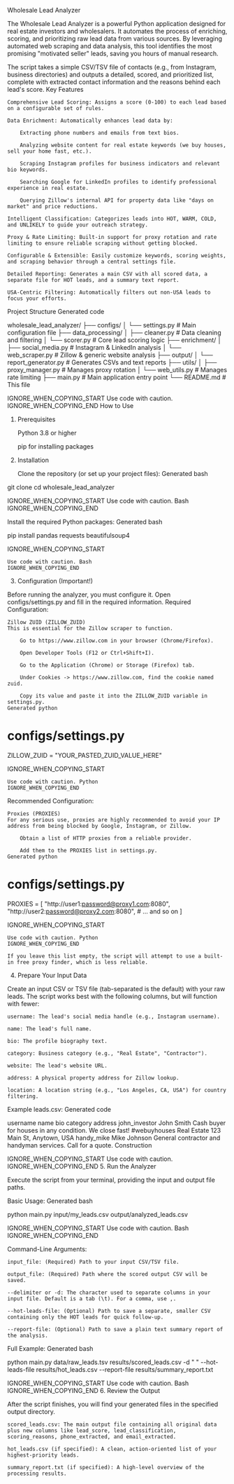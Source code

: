 Wholesale Lead Analyzer

The Wholesale Lead Analyzer is a powerful Python application designed for real estate investors and wholesalers. It automates the process of enriching, scoring, and prioritizing raw lead data from various sources. By leveraging automated web scraping and data analysis, this tool identifies the most promising "motivated seller" leads, saving you hours of manual research.

The script takes a simple CSV/TSV file of contacts (e.g., from Instagram, business directories) and outputs a detailed, scored, and prioritized list, complete with extracted contact information and the reasons behind each lead's score.
Key Features

    Comprehensive Lead Scoring: Assigns a score (0-100) to each lead based on a configurable set of rules.

    Data Enrichment: Automatically enhances lead data by:

        Extracting phone numbers and emails from text bios.

        Analyzing website content for real estate keywords (we buy houses, sell your home fast, etc.).

        Scraping Instagram profiles for business indicators and relevant bio keywords.

        Searching Google for LinkedIn profiles to identify professional experience in real estate.

        Querying Zillow's internal API for property data like "days on market" and price reductions.

    Intelligent Classification: Categorizes leads into HOT, WARM, COLD, and UNLIKELY to guide your outreach strategy.

    Proxy & Rate Limiting: Built-in support for proxy rotation and rate limiting to ensure reliable scraping without getting blocked.

    Configurable & Extensible: Easily customize keywords, scoring weights, and scraping behavior through a central settings file.

    Detailed Reporting: Generates a main CSV with all scored data, a separate file for HOT leads, and a summary text report.

    USA-Centric Filtering: Automatically filters out non-USA leads to focus your efforts.

Project Structure
Generated code

      
wholesale_lead_analyzer/
├── configs/
│   └── settings.py         # Main configuration file
├── data_processing/
│   ├── cleaner.py          # Data cleaning and filtering
│   └── scorer.py           # Core lead scoring logic
├── enrichment/
│   ├── social_media.py     # Instagram & LinkedIn analysis
│   └── web_scraper.py      # Zillow & generic website analysis
├── output/
│   └── report_generator.py # Generates CSVs and text reports
├── utils/
│   ├── proxy_manager.py    # Manages proxy rotation
│   └── web_utils.py        # Manages rate limiting
├── main.py                 # Main application entry point
└── README.md               # This file

    

IGNORE_WHEN_COPYING_START
Use code with caution.
IGNORE_WHEN_COPYING_END
How to Use
1. Prerequisites

    Python 3.8 or higher

    pip for installing packages

2. Installation

    Clone the repository (or set up your project files):
    Generated bash

      
git clone <your-repo-url>
cd wholesale_lead_analyzer

    

IGNORE_WHEN_COPYING_START
Use code with caution. Bash
IGNORE_WHEN_COPYING_END

Install the required Python packages:
Generated bash

      
pip install pandas requests beautifulsoup4

    

IGNORE_WHEN_COPYING_START

    Use code with caution. Bash
    IGNORE_WHEN_COPYING_END

3. Configuration (Important!)

Before running the analyzer, you must configure it. Open configs/settings.py and fill in the required information.
Required Configuration:

    Zillow ZUID (ZILLOW_ZUID)
    This is essential for the Zillow scraper to function.

        Go to https://www.zillow.com in your browser (Chrome/Firefox).

        Open Developer Tools (F12 or Ctrl+Shift+I).

        Go to the Application (Chrome) or Storage (Firefox) tab.

        Under Cookies -> https://www.zillow.com, find the cookie named zuid.

        Copy its value and paste it into the ZILLOW_ZUID variable in settings.py.
    Generated python

      
# configs/settings.py
ZILLOW_ZUID = "YOUR_PASTED_ZUID_VALUE_HERE"

    

IGNORE_WHEN_COPYING_START

    Use code with caution. Python
    IGNORE_WHEN_COPYING_END

Recommended Configuration:

    Proxies (PROXIES)
    For any serious use, proxies are highly recommended to avoid your IP address from being blocked by Google, Instagram, or Zillow.

        Obtain a list of HTTP proxies from a reliable provider.

        Add them to the PROXIES list in settings.py.
    Generated python

      
# configs/settings.py
PROXIES = [
    "http://user1:password@proxy1.com:8080",
    "http://user2:password@proxy2.com:8080",
    # ... and so on
]

    

IGNORE_WHEN_COPYING_START

    Use code with caution. Python
    IGNORE_WHEN_COPYING_END

    If you leave this list empty, the script will attempt to use a built-in free proxy finder, which is less reliable.

4. Prepare Your Input Data

Create an input CSV or TSV file (tab-separated is the default) with your raw leads. The script works best with the following columns, but will function with fewer:

    username: The lead's social media handle (e.g., Instagram username).

    name: The lead's full name.

    bio: The profile biography text.

    category: Business category (e.g., "Real Estate", "Contractor").

    website: The lead's website URL.

    address: A physical property address for Zillow lookup.

    location: A location string (e.g., "Los Angeles, CA, USA") for country filtering.

Example leads.csv:
Generated code

      
username	name	bio	category	address
john_investor	John Smith	Cash buyer for houses in any condition. We close fast! #webuyhouses	Real Estate	123 Main St, Anytown, USA
handy_mike	Mike Johnson	General contractor and handyman services. Call for a quote.	Construction

    

IGNORE_WHEN_COPYING_START
Use code with caution.
IGNORE_WHEN_COPYING_END
5. Run the Analyzer

Execute the script from your terminal, providing the input and output file paths.

Basic Usage:
Generated bash

      
python main.py input/my_leads.csv output/analyzed_leads.csv

    

IGNORE_WHEN_COPYING_START
Use code with caution. Bash
IGNORE_WHEN_COPYING_END

Command-Line Arguments:

    input_file: (Required) Path to your input CSV/TSV file.

    output_file: (Required) Path where the scored output CSV will be saved.

    --delimiter or -d: The character used to separate columns in your input file. Default is a tab (\t). For a comma, use ,.

    --hot-leads-file: (Optional) Path to save a separate, smaller CSV containing only the HOT leads for quick follow-up.

    --report-file: (Optional) Path to save a plain text summary report of the analysis.

Full Example:
Generated bash

      
python main.py data/raw_leads.tsv results/scored_leads.csv -d "	" --hot-leads-file results/hot_leads.csv --report-file results/summary_report.txt

    

IGNORE_WHEN_COPYING_START
Use code with caution. Bash
IGNORE_WHEN_COPYING_END
6. Review the Output

After the script finishes, you will find your generated files in the specified output directory.

    scored_leads.csv: The main output file containing all original data plus new columns like lead_score, lead_classification, scoring_reasons, phone_extracted, and email_extracted.

    hot_leads.csv (if specified): A clean, action-oriented list of your highest-priority leads.

    summary_report.txt (if specified): A high-level overview of the processing results.
